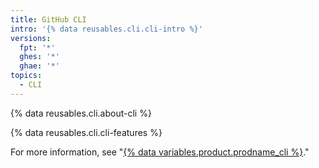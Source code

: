 ```yaml
---
title: GitHub CLI
intro: '{% data reusables.cli.cli-intro %}'
versions:
  fpt: '*'
  ghes: '*'
  ghae: '*'
topics:
  - CLI
---
```


{% data reusables.cli.about-cli %}

{% data reusables.cli.cli-features %}

For more information, see "[{% data variables.product.prodname_cli %}](/github-cli)."
